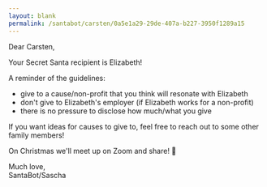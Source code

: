 ```yaml
---
layout: blank
permalink: /santabot/carsten/0a5e1a29-29de-407a-b227-3950f1289a15
---
```


Dear Carsten,

Your Secret Santa recipient is Elizabeth!

A reminder of the guidelines:
* give to a cause/non-profit that you think will resonate with Elizabeth
* don't give to Elizabeth's employer (if Elizabeth works for a non-profit)
* there is no pressure to disclose how much/what you give

If you want ideas for causes to give to, feel free to reach out to some other family members! 

On Christmas we'll meet up on Zoom and share! 🎅

Much love,  
SantaBot/Sascha
